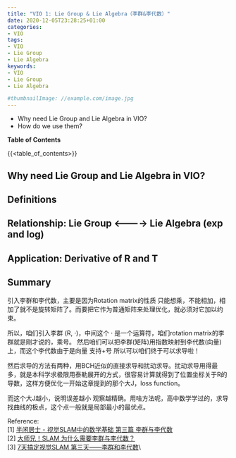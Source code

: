 ```yaml
---
title: "VIO 1: Lie Group & Lie Algebra（李群&李代数）"
date: 2020-12-05T23:28:25+01:00
categories:
- VIO
tags:
- VIO
- Lie Group
- Lie Algebra
keywords:
- VIO
- Lie Group
- Lie Algebra

#thumbnailImage: //example.com/image.jpg
---
```


- Why need Lie Group and Lie Algebra in VIO? 
- How do we use them?

<!--more-->

**Table of Contents**

{{<table_of_contents>}}

## Why need Lie Group and Lie Algebra in VIO?

## Definitions

## Relationship: Lie Group <----> Lie Algebra (exp and log)

## Application: Derivative of R and T

## Summary
引入李群和李代数，主要是因为Rotation matrix的性质 只能想乘，不能相加，相加了就不是旋转矩阵了。而要把它作为普通矩阵来处理优化，就必须对它加以约束。

所以，咱们引入李群 (R, ·)，中间这个 · 是一个运算符，咱们rotation matrix的李群就是刚才说的，乘号。 然后咱们可以把李群(矩阵)用指数映射到李代数(向量)上，而这个李代数由于是向量 支持+号 所以可以咱们终于可以求导啦！

然后求导的方法有两种，用BCH近似的直接求导和扰动求导。扰动求导用得最多，就是本科学求极限用泰勒展开的方式，很容易计算就得到了位置坐标关于R的导数，这样方便优化一开始这章提到的那个大J，loss function。

而这个大J越小，说明误差越小 观察越精确。用啥方法呢，高中数学学过的，求导找曲线的极点，这个点一般就是局部最小的最优点。

Reference:\
[1] [半闲居士 - 视觉SLAM中的数学基础 第三篇 李群与李代数](https://www.cnblogs.com/gaoxiang12/p/5137454.html)\
[2] [大师兄！SLAM 为什么需要李群与李代数？](https://mp.weixin.qq.com/s/sVjy9kr-8qc9W9VN78JoDQ)\
[3] [7天搞定视觉SLAM 第三天——李群和李代数](https://www.icxbk.com/article/detail/1312.html)\
